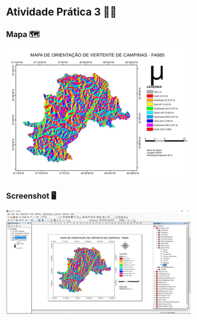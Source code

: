 # Atividade Prática 3 :running_man: 
## Mapa :world_map:
![](assets/atv3.svg)
## Screenshot :desktop_computer:
![](assets/screenshot.png)
